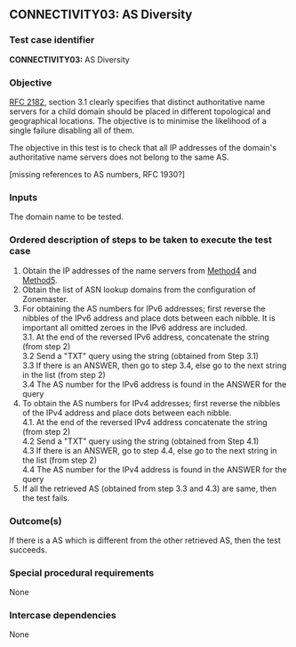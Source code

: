 ## CONNECTIVITY03: AS Diversity

### Test case identifier

**CONNECTIVITY03:** AS Diversity

### Objective

[RFC 2182](https://tools.ietf.org/html/rfc2182), section 3.1
clearly specifies that distinct authoritative name servers for a child
domain should be placed in different topological and geographical locations.
The objective is to minimise the likelihood of a single failure disabling
all of them. 

The objective in this test is to check that all IP addresses of the domain's
authoritative name servers does not belong to the same AS.

[missing references to AS numbers, RFC 1930?]

### Inputs

The domain name to be tested.

### Ordered description of steps to be taken to execute the test case

1. Obtain the IP addresses of the name servers from [Method4](../Methods.md)
   and [Method5](../Methods.md).
2. Obtain the list of ASN lookup domains from the configuration of Zonemaster.
3. For obtaining the AS numbers for IPv6 addresses; first reverse the nibbles of 
   the IPv6 address and place dots between each nibble. It is important all omitted 
   zeroes in the IPv6 address are included.  
3.1. At the end of the reversed IPv6 address, concatenate the string (from
step 2)  
3.2 Send a "TXT" query using the string (obtained from Step 3.1)  
3.3 If there is an ANSWER, then go to step 3.4, else go to the next string
in the list (from step 2)  
3.4 The AS number for the IPv6 address is found in the ANSWER for the query 
4. To obtain the AS numbers for IPv4 addresses; first reverse the nibbles 
   of the IPv4 address and place dots between each nibble.  
4.1. At the end of the reversed IPv4 address concatenate the string (from step 2)  
4.2 Send a "TXT" query using the string (obtained from Step 4.1)  
4.3 If there is an ANSWER, go to step 4.4, else go to the next string
in the list (from step 2)  
4.4 The AS number for the IPv4 address is found in the ANSWER for the query 
5. If all the retrieved AS (obtained from step 3.3 and 4.3) are same, then the test
   fails.

### Outcome(s)

If there is a AS which is different from the other retrieved AS, then the
test succeeds.

### Special procedural requirements

None

### Intercase dependencies

None
